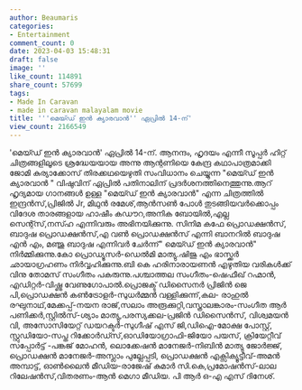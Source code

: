 ```yaml
---
author: Beaumaris
categories:
- Entertainment
comment_count: 0
date: 2023-04-03 15:48:31
draft: false
image: ''
like_count: 114891
share_count: 57699
tags:
- Made In Caravan
- made in caravan malayalam movie
title: '''മെയ്ഡ് ഇൻ ക്യാരവാൻ'' ഏപ്രിൽ 14-ന്'
view_count: 2166549
---
```


'മെയ്ഡ് ഇൻ ക്യാരവാൻ' ഏപ്രിൽ 14-ന്. ആനന്ദം, ഹൃദയം എന്നീ സൂപ്പർ ഹിറ്റ് ചിത്രങ്ങളിലൂടെ ശ്രദ്ധേയയായ അന്നു ആന്റണിയെ കേന്ദ്ര കഥാപാത്രമാക്കി ജോമി കുര്യാക്കോസ് തിരക്കഥയെഴുതി സംവിധാനം ചെയ്യുന്ന "മെയ്ഡ് ഇൻ ക്യാരവാൻ " വിഷുവിന് ഏപ്രിൽ പതിനാലിന് പ്രദർശനത്തിനെത്തുന്നു.ആറ് ഹൃദ്യമായ ഗാനങ്ങൾ ഉള്ള "മെയ്ഡ് ഇൻ ക്യാരവാൻ" എന്ന ചിത്രത്തിൽ ഇന്ദ്രൻസ്,പ്രിജിൽ Jr, മിഥുൻ രമേശ്,ആൻസൺ പോൾ തുടങ്ങിയവർക്കൊപ്പം വിദേശ താരങ്ങളായ ഹാഷീം കഡൗറ,അനിക ബോയിൽ,എല്ല സെന്റ്സ്,നസ്ഹ എന്നിവരും അഭിനയിക്കുന്നു. സിനിമ കഫേ പ്രൊഡക്ഷൻസ്, ബാദുഷ പ്രൊഡക്ഷൻസ്,എ വൺ പ്രൊഡക്ഷൻസ് എന്നി ബാനറിൽ ബാദുഷ എൻ എം, മഞ്ജു ബാദുഷ എന്നിവർ ചേർന്ന്" മെയ്ഡ് ഇൻ ക്യാരവാൻ" നിർമ്മിക്കുന്നു.കോ പ്രൊഡ്യൂസർ-ഡെൽമി മാത്യു.ഷിജു എം ഭാസ്ക്കർ ഛായാഗ്രഹണം നിർവ്വഹിക്കുന്നു.ബി കെ ഹരിനാരായണൻ എഴുതിയ വരികൾക്ക് വിനു തോമസ് സംഗീതം പകരുന്നു.പശ്ചാത്തല സംഗീതം-ഷെഫീഖ് റഹ്മാൻ, എഡിറ്റർ-വിഷ്ണു വേണുഗോപാൽ.പ്രൊജക്ട് ഡിസൈനർ പ്രിജിൻ ജെ പി,പ്രൊഡക്ഷൻ കൺട്രോളർ-സുധർമ്മൻ വള്ളിക്കുന്ന്,കല- രാഹുൽ രഘുനാഥ്,മേക്കപ്പ്-നയന രാജ്,സലാം അരൂക്കുറ്റി,വസ്ത്രാലങ്കാരം-സംഗീത ആർ പണിക്കർ,സ്റ്റിൽസ്-ശ്യാം മാത്യു,പരസ്യക്കല-പ്രജിൻ ഡിസൈൻസ്, വിശ്വമയൻ വി, അസോസിയേറ്റ് ഡയറക്ടർ-സുഗീഷ് എസ് ജി,ഡിഐ-മോക്ഷ പോസ്റ്റ്, സ്റ്റുഡിയോ-സപ്ത റിക്കോർഡ്സ്,ഓഡിയോഗ്രാഫി-ജിയോ പയസ്, ക്രിയേറ്റീവ് സപ്പോർട്ട് -പങ്കജ് മോഹൻ, ലൊക്കേഷൻ മാനേജർ-നിബിൻ മാത്യു ജോർജ്ജ്, പ്രൊഡക്ഷൻ മാനേജർ-അസ്ലാം പുല്ലേപ്പടി, പ്രൊഡക്ഷൻ എക്സിക്യൂട്ടീവ്-അമൻ അമ്പാട്ട്, ഓൺലൈൻ മീഡിയ-രാജേഷ് കുമാർ സി.കെ,പ്രമോഷൻസ്-ലാല റിലേഷൻസ്,വിതരണം-ആൻ മെഗാ മീഡിയ. പി ആർ ഒ-എ എസ് ദിനേശ്.
